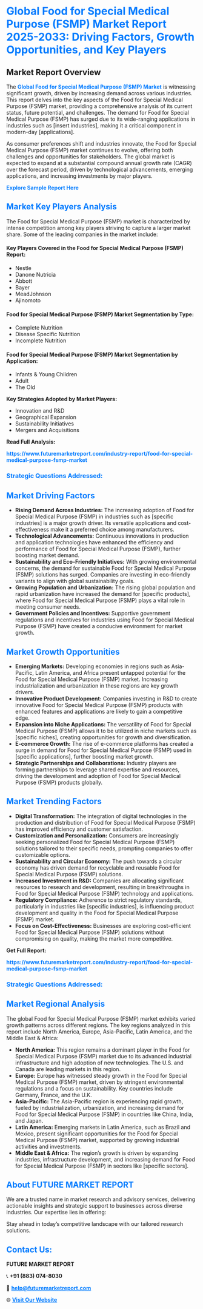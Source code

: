 <h1 style="color: #007BFF;">Global Food for Special Medical Purpose (FSMP) Market Report 2025-2033: Driving Factors, Growth Opportunities, and Key Players</h1>

<section id="overview">
<h2>Market Report Overview</h2>
<p>The <a href="https://www.futuremarketreport.com/industry-report/food-for-special-medical-purpose-fsmp-market" style="color: #007BFF; text-decoration: none;"><strong>Global Food for Special Medical Purpose (FSMP) Market</strong></a> is witnessing significant growth, driven by increasing demand across various industries. This report delves into the key aspects of the Food for Special Medical Purpose (FSMP) market, providing a comprehensive analysis of its current status, future potential, and challenges. The demand for Food for Special Medical Purpose (FSMP) has surged due to its wide-ranging applications in industries such as [insert industries], making it a critical component in modern-day [applications].</p>
<p>As consumer preferences shift and industries innovate, the Food for Special Medical Purpose (FSMP) market continues to evolve, offering both challenges and opportunities for stakeholders. The global market is expected to expand at a substantial compound annual growth rate (CAGR) over the forecast period, driven by technological advancements, emerging applications, and increasing investments by major players.</p>
</section>

<section id="overview">
<p><a href="https://www.futuremarketreport.com/request-sample/reportId=26429" style="color: #007BFF; text-decoration: none;"><strong>Explore Sample Report Here</strong></a></p>
</section>

<section id="key-players">
<h2 style="color: #007BFF;">Market Key Players Analysis</h2>
<p>The Food for Special Medical Purpose (FSMP) market is characterized by intense competition among key players striving to capture a larger market share. Some of the leading companies in the market include:</p>
<h4>Key Players Covered in the Food for Special Medical Purpose (FSMP) Report:</h4>
<ul><li>Nestle</li><li>Danone Nutricia</li><li>Abbott</li><li>Bayer</li><li>MeadJohnson</li><li>Ajinomoto</li></ul>
<h4>Food for Special Medical Purpose (FSMP) Market Segmentation by Type:</h4>
<ul><li>Complete Nutrition</li><li>Disease Specific Nutrition</li><li>Incomplete Nutrition</li></ul>

<h4>Food for Special Medical Purpose (FSMP) Market Segmentation by Application:</h4>
<ul><li>Infants &amp; Young Children</li><li>Adult</li><li>The Old</li></ul>
<p><strong>Key Strategies Adopted by Market Players:</strong></p>
<ul>
<li>Innovation and R&D</li>
<li>Geographical Expansion</li>
<li>Sustainability Initiatives</li>
<li>Mergers and Acquisitions</li>
</ul>
</section>

<section>
<p><strong>Read Full Analysis: </strong></p><a href="https://www.futuremarketreport.com/industry-report/food-for-special-medical-purpose-fsmp-market" style="color: #007BFF; text-decoration: none;"><strong>https://www.futuremarketreport.com/industry-report/food-for-special-medical-purpose-fsmp-market</strong></a>
<h3 style="color: #007BFF;">Strategic Questions Addressed:</h3>
</section>

<section id="driving-factors">
<h2 style="color: #007BFF;">Market Driving Factors</h2>
<ul>
<li><strong>Rising Demand Across Industries:</strong> The increasing adoption of Food for Special Medical Purpose (FSMP) in industries such as [specific industries] is a major growth driver. Its versatile applications and cost-effectiveness make it a preferred choice among manufacturers.</li>
<li><strong>Technological Advancements:</strong> Continuous innovations in production and application technologies have enhanced the efficiency and performance of Food for Special Medical Purpose (FSMP), further boosting market demand.</li>
<li><strong>Sustainability and Eco-Friendly Initiatives:</strong> With growing environmental concerns, the demand for sustainable Food for Special Medical Purpose (FSMP) solutions has surged. Companies are investing in eco-friendly variants to align with global sustainability goals.</li>
<li><strong>Growing Population and Urbanization:</strong> The rising global population and rapid urbanization have increased the demand for [specific products], where Food for Special Medical Purpose (FSMP) plays a vital role in meeting consumer needs.</li>
<li><strong>Government Policies and Incentives:</strong> Supportive government regulations and incentives for industries using Food for Special Medical Purpose (FSMP) have created a conducive environment for market growth.</li>
</ul>
</section>

<section id="growth-opportunities">
<h2 style="color: #007BFF;">Market Growth Opportunities</h2>
<ul>
<li><strong>Emerging Markets:</strong> Developing economies in regions such as Asia-Pacific, Latin America, and Africa present untapped potential for the Food for Special Medical Purpose (FSMP) market. Increasing industrialization and urbanization in these regions are key growth drivers.</li>
<li><strong>Innovative Product Development:</strong> Companies investing in R&D to create innovative Food for Special Medical Purpose (FSMP) products with enhanced features and applications are likely to gain a competitive edge.</li>
<li><strong>Expansion into Niche Applications:</strong> The versatility of Food for Special Medical Purpose (FSMP) allows it to be utilized in niche markets such as [specific niches], creating opportunities for growth and diversification.</li>
<li><strong>E-commerce Growth:</strong> The rise of e-commerce platforms has created a surge in demand for Food for Special Medical Purpose (FSMP) used in [specific applications], further boosting market growth.</li>
<li><strong>Strategic Partnerships and Collaborations:</strong> Industry players are forming partnerships to leverage shared expertise and resources, driving the development and adoption of Food for Special Medical Purpose (FSMP) products globally.</li>
</ul>
</section>

<section id="trending-factors">
<h2 style="color: #007BFF;">Market Trending Factors</h2>
<ul>
<li><strong>Digital Transformation:</strong> The integration of digital technologies in the production and distribution of Food for Special Medical Purpose (FSMP) has improved efficiency and customer satisfaction.</li>
<li><strong>Customization and Personalization:</strong> Consumers are increasingly seeking personalized Food for Special Medical Purpose (FSMP) solutions tailored to their specific needs, prompting companies to offer customizable options.</li>
<li><strong>Sustainability and Circular Economy:</strong> The push towards a circular economy has driven demand for recyclable and reusable Food for Special Medical Purpose (FSMP) solutions.</li>
<li><strong>Increased Investment in R&D:</strong> Companies are allocating significant resources to research and development, resulting in breakthroughs in Food for Special Medical Purpose (FSMP) technology and applications.</li>
<li><strong>Regulatory Compliance:</strong> Adherence to strict regulatory standards, particularly in industries like [specific industries], is influencing product development and quality in the Food for Special Medical Purpose (FSMP) market.</li>
<li><strong>Focus on Cost-Effectiveness:</strong> Businesses are exploring cost-efficient Food for Special Medical Purpose (FSMP) solutions without compromising on quality, making the market more competitive.</li>
</ul>
</section>

<section>
<p><strong>Get Full Report: </strong></p><a href="https://www.futuremarketreport.com/industry-report/food-for-special-medical-purpose-fsmp-market" style="color: #007BFF; text-decoration: none;"><strong>https://www.futuremarketreport.com/industry-report/food-for-special-medical-purpose-fsmp-market</strong></a>
<h3 style="color: #007BFF;">Strategic Questions Addressed:</h3>
</section>


<section id="regional-analysis">
<h2 style="color: #007BFF;">Market Regional Analysis</h2>
<p>The global Food for Special Medical Purpose (FSMP) market exhibits varied growth patterns across different regions. The key regions analyzed in this report include North America, Europe, Asia-Pacific, Latin America, and the Middle East & Africa:</p>
<ul>
<li><strong>North America:</strong> This region remains a dominant player in the Food for Special Medical Purpose (FSMP) market due to its advanced industrial infrastructure and high adoption of new technologies. The U.S. and Canada are leading markets in this region.</li>
<li><strong>Europe:</strong> Europe has witnessed steady growth in the Food for Special Medical Purpose (FSMP) market, driven by stringent environmental regulations and a focus on sustainability. Key countries include Germany, France, and the U.K.</li>
<li><strong>Asia-Pacific:</strong> The Asia-Pacific region is experiencing rapid growth, fueled by industrialization, urbanization, and increasing demand for Food for Special Medical Purpose (FSMP) in countries like China, India, and Japan.</li>
<li><strong>Latin America:</strong> Emerging markets in Latin America, such as Brazil and Mexico, present significant opportunities for the Food for Special Medical Purpose (FSMP) market, supported by growing industrial activities and investments.</li>
<li><strong>Middle East & Africa:</strong> The region’s growth is driven by expanding industries, infrastructure development, and increasing demand for Food for Special Medical Purpose (FSMP) in sectors like [specific sectors].</li>
</ul>
</section>

<footer>
<h2 style="color: #007BFF;">About FUTURE MARKET REPORT</h2>
<p>We are a trusted name in market research and advisory services, delivering actionable insights and strategic support to businesses across diverse industries. Our expertise lies in offering:</p>

<p>Stay ahead in today’s competitive landscape with our tailored research solutions.</p>

<h2 style="color: #007BFF;">Contact Us:</h2>
<p><strong>FUTURE MARKET REPORT</strong></p>
<p>📞 <strong>+91 (883) 074-8030</strong></p>
<p>📧 <strong><a href="mailto:help@futuremarketreport.com" style="color: #007BFF;">help@futuremarketreport.com</a></strong></p>
<p>🌐 <strong><a href="https://www.futuremarketreport.com/" style="color: #007BFF;">Visit Our Website</a></strong></p>
</footer>
